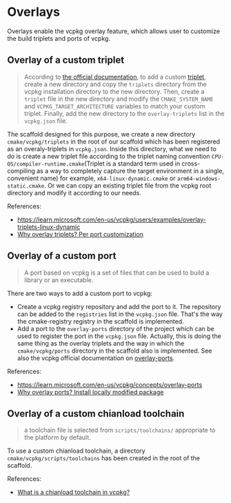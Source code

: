 # Overlays

Overlays enable the vcpkg overlay feature, which allows user to customize the build triplets and ports of vcpkg.

## Overlay of a custom triplet

> According to [the official documentation](https://learn.microsoft.com/en-us/vcpkg/users/examples/overlay-triplets-linux-dynamic), to add a custom [triplet](https://learn.microsoft.com/en-us/vcpkg/concepts/triplets), create a new directory and copy the `triplets` directory from the vcpkg installation directory to the new directory. Then, create a `triplet` file in the new directory and modify the `CMAKE_SYSTEM_NAME` and `VCPKG_TARGET_ARCHITECTURE` variables to match your custom triplet. Finally, add the new directory to the `overlay-triplets` list in the `vcpkg.json` file.

The scaffold designed for this purpose, we create a new directory `cmake/vcpkg/triplets` in the root of our scaffold which has been registered as an overaly-triplets in `vcpkg.json`. Inside this directory, what we need to do is create a new triplet file according to the triplet naming convention `CPU-OS/compiler-runtime.cmake`(Triplet is a standard term used in cross-compiling as a way to completely capture the target environment in a single, convenient name) for example, `x64-linux-dynamic.cmake` or `arm64-windows-static.cmake`. Or we can copy an existing triplet file from the vcpkg root directory and modify it according to our needs.

References:

- <https://learn.microsoft.com/en-us/vcpkg/users/examples/overlay-triplets-linux-dynamic>
- [Why overlay triplets? Per port customization](https://learn.microsoft.com/en-us/vcpkg/users/triplets#per-port-customization)

## Overlay of a custom port

> A port based on vcpkg is a set of files that can be used to build a library or an executable.

There are two ways to add a custom port to vcpkg:

- Create a vcpkg registry repository and add the port to it. The repository can be added to the `registries` list in the `vcpkg.json` file. That's the way the cmake-registry registry in the scaffold is implemented.
- Add a port to the `overlay-ports` directory of the project which can be used to register the port in the `vcpkg.json` file. Actually, this is doing the same thing as the overlay triplets and the way in which the `cmake/vcpkg/ports` directory in the scaffold also is implemented. See also the vcpkg official documentation on [overlay-ports](https://learn.microsoft.com/en-us/vcpkg/concepts/overlay-ports).

References:

- <https://learn.microsoft.com/en-us/vcpkg/concepts/overlay-ports>
- [Why overlay ports? Install locally modified package](https://learn.microsoft.com/en-us/vcpkg/consume/install-locally-modified-package)

## Overlay of a custom chianload toolchain

>  a toolchain file is selected from `scripts/toolchains/` appropriate to the platform by default.

To use a custom chianload toolchain, a directory `cmake/vcpkg/scripts/toolchains` has been created in the root of the scaffold.

References:

- [What is a chianload toolchain in vcpkg?](https://learn.microsoft.com/en-us/vcpkg/users/triplets#vcpkg_chainload_toolchain_file)
